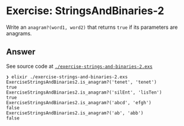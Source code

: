 # Exercise: StringsAndBinaries-2
Write an `anagram?(word1, word2)` that returns `true` if its parameters are anagrams.

## Answer

See source code at [`./exercise-strings-and-binaries-2.exs`](./exercise-strings-and-binaries-2.exs)

```
❯ elixir ./exercise-strings-and-binaries-2.exs
ExerciseStringsAndBinaries2.is_anagram?('tenet', 'tenet')
true
ExerciseStringsAndBinaries2.is_anagram?('silEnt', 'lisTen')
true
ExerciseStringsAndBinaries2.is_anagram?('abcd', 'efgh')
false
ExerciseStringsAndBinaries2.is_anagram?('ab', 'abb')
false
```
